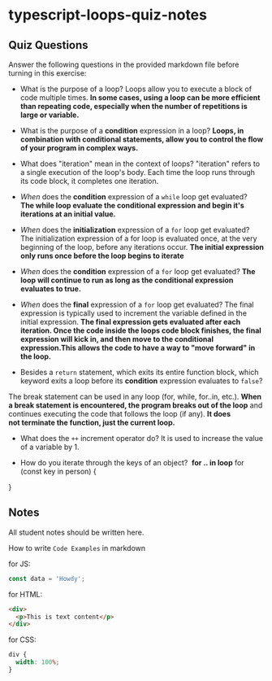 # typescript-loops-quiz-notes

## Quiz Questions

Answer the following questions in the provided markdown file before turning in this exercise:

- What is the purpose of a loop?
  Loops allow you to execute a block of code multiple times.
  **In some cases, using a loop can be more efficient than repeating code, especially when the number of repetitions is large or variable.**

- What is the purpose of a **condition** expression in a loop?
  **Loops, in combination with conditional statements, allow you to control the flow of your program in complex ways.**

- What does "iteration" mean in the context of loops?
  "iteration" refers to a single execution of the loop's body. Each time the loop runs through its code block, it completes one iteration.

- _When_ does the **condition** expression of a `while` loop get evaluated?
  **The while loop evaluate the conditional expression and begin it's iterations at an initial value.**

- _When_ does the **initialization** expression of a `for` loop get evaluated?
  The initialization expression of a for loop is evaluated once, at the very beginning of the loop, before any iterations occur.
  **The initial expression only runs once before the loop begins to iterate**

- _When_ does the **condition** expression of a `for` loop get evaluated?
  **The loop will continue to run as long as the conditional expression evaluates to true.**

- _When_ does the **final** expression of a `for` loop get evaluated?
  The final expression is typically used to increment the variable defined in the initial expression.
  **The final expression gets evaluated after each iteration. Once the code inside the loops code block finishes, the final expression will kick in, and then move to the conditional expression.This allows the code to have a way to "move forward" in the loop.**

- Besides a `return` statement, which exits its entire function block, which keyword exits a loop before its **condition** expression evaluates to `false`?

The break statement can be used in any loop (for, while, for..in, etc.). **When a break statement is encountered, the program breaks out of the loop** and continues executing the code that follows the loop (if any). **It does not terminate the function, just the current loop.**

- What does the `++` increment operator do?
  It is used to increase the value of a variable by 1.

- How do you iterate through the keys of an object?
   **for .. in loop**
  for (const key in person) {

}

## Notes

All student notes should be written here.

How to write `Code Examples` in markdown

for JS:

```javascript
const data = 'Howdy';
```

for HTML:

```html
<div>
  <p>This is text content</p>
</div>
```

for CSS:

```css
div {
  width: 100%;
}
```
